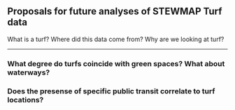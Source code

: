 ## Proposals for future analyses of STEWMAP Turf data

What is a turf? 
Where did this data come from?
Why are we looking at turf?

---
### What degree do turfs coincide with green spaces? What about waterways?
### Does the presense of specific public transit correlate to turf locations? 
